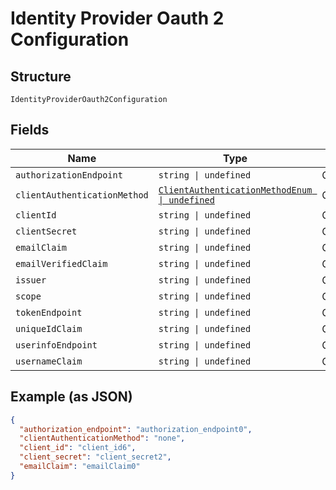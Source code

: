 
# Identity Provider Oauth 2 Configuration

## Structure

`IdentityProviderOauth2Configuration`

## Fields

| Name | Type | Tags | Description |
|  --- | --- | --- | --- |
| `authorizationEndpoint` | `string \| undefined` | Optional | - |
| `clientAuthenticationMethod` | [`ClientAuthenticationMethodEnum \| undefined`](../../doc/models/client-authentication-method-enum.md) | Optional | - |
| `clientId` | `string \| undefined` | Optional | - |
| `clientSecret` | `string \| undefined` | Optional | - |
| `emailClaim` | `string \| undefined` | Optional | - |
| `emailVerifiedClaim` | `string \| undefined` | Optional | - |
| `issuer` | `string \| undefined` | Optional | - |
| `scope` | `string \| undefined` | Optional | - |
| `tokenEndpoint` | `string \| undefined` | Optional | - |
| `uniqueIdClaim` | `string \| undefined` | Optional | - |
| `userinfoEndpoint` | `string \| undefined` | Optional | - |
| `usernameClaim` | `string \| undefined` | Optional | - |

## Example (as JSON)

```json
{
  "authorization_endpoint": "authorization_endpoint0",
  "clientAuthenticationMethod": "none",
  "client_id": "client_id6",
  "client_secret": "client_secret2",
  "emailClaim": "emailClaim0"
}
```

